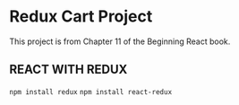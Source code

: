 # Redux Cart Project

This project is from Chapter 11 of the Beginning React book. 

## REACT WITH REDUX
` npm install redux `
` npm install react-redux `

